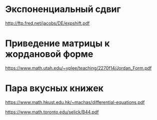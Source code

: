 # Экспоненциальный сдвиг

http://ftp.fred.net/jacobs/DE/expshift.pdf

# Приведение матрицы к жордановой форме

https://www.math.utah.edu/~yplee/teaching/2270f14/Jordan_Form.pdf


# Пара вкусных книжек

https://www.math.hkust.edu.hk/~machas/differential-equations.pdf

https://www.math.toronto.edu/selick/B44.pdf
